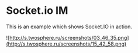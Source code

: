 # Socket.io IM
This is an example which shows Socket.IO in action.

![http://s.twosphere.ru/screenshots/03_46_35.png](http://s.twosphere.ru/screenshots/15_42_58.png)
